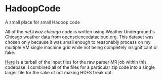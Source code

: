 HadoopCode
==========

A small place for small Hadoop code


All of the *net.kwaz.chicago* code is written using Weather Underground's Chicago weather data from [opensciencedatacloud.org](https://www.opensciencedatacloud.org/publicdata/wunderground/).
This dataset was chosen only because it was small enough to reasonably process on my multiple VM single machine grid while not being completely insignificant or fake.

[Here](https://drive.google.com/file/d/0BxpgL9f7eLyfSnNXLUprOC1mcmc/edit?usp=sharing) is a tarball of the input files for the raw parser MR job within this codebase.
I combined all of the files for a particular zip code into a single larger file for the sake of not making HDFS freak out.
